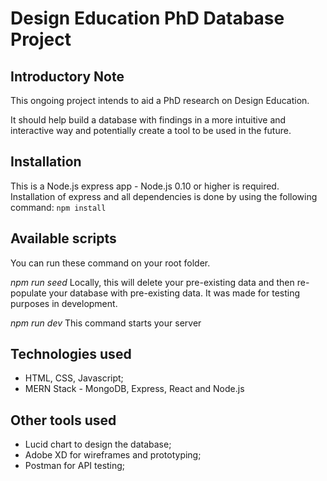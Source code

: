 # Design Education PhD Database Project

## Introductory Note

This ongoing project intends to aid a PhD research on Design Education.

It should help build a database with findings in a more intuitive and interactive way and potentially create a tool to be used in the future.

## Installation

This is a Node.js express app - Node.js 0.10 or higher is required.
Installation of express and all dependencies is done by using the following command:
```npm install```

## Available scripts

You can run these command on your root folder.

*npm run seed*
Locally, this will delete your pre-existing data and then re-populate your database with pre-existing data. It was made for testing purposes in development.

*npm run dev*
This command starts your server


## Technologies used

- HTML, CSS, Javascript;
- MERN Stack - MongoDB, Express, React and Node.js

## Other tools used

- Lucid chart to design the database;
- Adobe XD for wireframes and prototyping;
- Postman for API testing;

